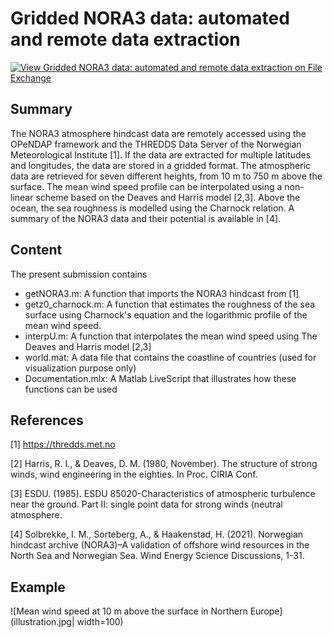 # Gridded NORA3 data: automated and remote data extraction 

[![View Gridded NORA3 data: automated and remote data extraction on File Exchange](https://www.mathworks.com/matlabcentral/images/matlab-file-exchange.svg)](https://se.mathworks.com/matlabcentral/fileexchange/93685-gridded-nora3-data-automated-and-remote-data-extraction)


## Summary
The NORA3 atmosphere hindcast data are remotely accessed using the OPeNDAP framework and the THREDDS Data Server of the Norwegian Meteorological Institute [1]. If the data are extracted for multiple latitudes and longitudes, the data are stored in a gridded format. The atmospheric data are retrieved for seven different heights, from 10 m to 750 m  above the surface. The mean wind speed profile can be interpolated using a non-linear scheme based on the Deaves and Harris model [2,3].  Above the ocean, the sea roughness is modelled using the Charnock relation. A summary of the NORA3 data and their potential is available in [4]. 


## Content

The present submission contains
  - getNORA3.m: A function that imports the NORA3 hindcast from [1]
  - getz0_charnock.m: A function that estimates the roughness of the sea surface using Charnock's equation and the logarithmic profile of the mean wind speed.
  - interpU.m: A function that interpolates the mean wind speed using The Deaves and Harris model [2,3]
  - world.mat: A data file that contains the coastline of countries (used for visualization purpose only)
  - Documentation.mlx: A Matlab LiveScript that illustrates how these functions can be used 


## References

[1] https://thredds.met.no  

[2] Harris, R. I., & Deaves, D. M. (1980, November). The structure of strong winds, wind engineering in the eighties. In Proc. CIRIA Conf.

[3] ESDU. (1985). ESDU 85020-Characteristics of atmospheric turbulence near the ground. Part II: single point data for strong winds (neutral atmosphere.

[4] Solbrekke, I. M., Sorteberg, A., & Haakenstad, H. (2021). Norwegian hindcast archive (NORA3)–A validation of offshore wind resources in the North Sea and Norwegian Sea. Wind Energy Science Discussions, 1-31.


## Example

![Mean wind speed at 10 m above the surface in Northern Europe](illustration.jpg| width=100)

